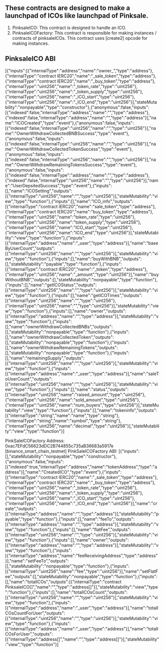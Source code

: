 ## These contracts are designed to make a launchpad of ICOs like launchpad of Pinksale.

1. PinksaleICO: This contract is designed to handle an ICO. 
2. PinksaleICOFactory: This contract is responsible for making instances / contracts of pinksaleICOs. This contract uses [create2] opcode for making instances.


## PinksaleICO ABI
[{"inputs":[{"internalType":"address","name":"owner_","type":"address"},{"internalType":"contract IERC20","name":"_sale_token","type":"address"},{"internalType":"contract IERC20","name":"_buy_token","type":"address"},{"internalType":"uint256","name":"_token_rate","type":"uint256"},{"internalType":"uint256","name":"_token_supply","type":"uint256"},{"internalType":"uint256","name":"_ICO_start","type":"uint256"},{"internalType":"uint256","name":"_ICO_end","type":"uint256"}],"stateMutability":"nonpayable","type":"constructor"},{"anonymous":false,"inputs":[{"indexed":false,"internalType":"address","name":"","type":"address"},{"indexed":false,"internalType":"address","name":"","type":"address"}],"name":"ICOCreated","type":"event"},{"anonymous":false,"inputs":[{"indexed":false,"internalType":"uint256","name":"","type":"uint256"}],"name":"OwnerWithdrawCollectedBNBSuccess","type":"event"},{"anonymous":false,"inputs":[{"indexed":false,"internalType":"uint256","name":"","type":"uint256"}],"name":"OwnerWithdrawCollectedTokenSuccess","type":"event"},{"anonymous":false,"inputs":[{"indexed":false,"internalType":"uint256","name":"","type":"uint256"}],"name":"OwnerWithdrawRemainingTokensSuccess","type":"event"},{"anonymous":false,"inputs":[{"indexed":false,"internalType":"address","name":"","type":"address"},{"indexed":false,"internalType":"uint256","name":"","type":"uint256"}],"name":"UserDepsitedSuccess","type":"event"},{"inputs":[],"name":"ICOSetting","outputs":[{"internalType":"uint256","name":"","type":"uint256"}],"stateMutability":"view","type":"function"},{"inputs":[],"name":"ICO_info","outputs":[{"internalType":"contract IERC20","name":"sale_token","type":"address"},{"internalType":"contract IERC20","name":"buy_token","type":"address"},{"internalType":"uint256","name":"token_rate","type":"uint256"},{"internalType":"uint256","name":"token_supply","type":"uint256"},{"internalType":"uint256","name":"ICO_start","type":"uint256"},{"internalType":"uint256","name":"ICO_end","type":"uint256"}],"stateMutability":"view","type":"function"},{"inputs":[{"internalType":"address","name":"_user","type":"address"}],"name":"baseByUserCount","outputs":[{"internalType":"uint256","name":"","type":"uint256"}],"stateMutability":"view","type":"function"},{"inputs":[],"name":"buyWithBNB","outputs":[],"stateMutability":"payable","type":"function"},{"inputs":[{"internalType":"contract IERC20","name":"_token","type":"address"},{"internalType":"uint256","name":"_amount","type":"uint256"}],"name":"buyWithoutBNB","outputs":[],"stateMutability":"nonpayable","type":"function"},{"inputs":[],"name":"getICOStatus","outputs":[{"internalType":"uint256","name":"","type":"uint256"}],"stateMutability":"view","type":"function"},{"inputs":[],"name":"getICOTimes","outputs":[{"internalType":"uint256","name":"","type":"uint256"},{"internalType":"uint256","name":"","type":"uint256"}],"stateMutability":"view","type":"function"},{"inputs":[],"name":"owner","outputs":[{"internalType":"address","name":"","type":"address"}],"stateMutability":"view","type":"function"},{"inputs":[],"name":"ownerWithdrawCollectedBNBs","outputs":[],"stateMutability":"nonpayable","type":"function"},{"inputs":[],"name":"ownerWithdrawCollectedToken","outputs":[],"stateMutability":"nonpayable","type":"function"},{"inputs":[],"name":"ownerWithdrawRemainingTokens","outputs":[],"stateMutability":"nonpayable","type":"function"},{"inputs":[],"name":"remainingSupply","outputs":[{"internalType":"uint256","name":"","type":"uint256"}],"stateMutability":"view","type":"function"},{"inputs":[{"internalType":"address","name":"_user","type":"address"}],"name":"saleToUserCount","outputs":[{"internalType":"uint256","name":"","type":"uint256"}],"stateMutability":"view","type":"function"},{"inputs":[],"name":"status","outputs":[{"internalType":"uint256","name":"raised_amount","type":"uint256"},{"internalType":"uint256","name":"sold_amount","type":"uint256"},{"internalType":"uint256","name":"num_buyers","type":"uint256"}],"stateMutability":"view","type":"function"},{"inputs":[],"name":"tokeninfo","outputs":[{"internalType":"string","name":"name","type":"string"},{"internalType":"string","name":"symbol","type":"string"},{"internalType":"uint256","name":"decimal","type":"uint256"}],"stateMutability":"view","type":"function"}]

PinkSaleICOFactory Address: 0xac7EFdC56623dDC2B744855c735aB36683a5917e [binance_smart_chain_testnet]
PinkSaleICOFactory ABI:
[{"inputs":[],"stateMutability":"nonpayable","type":"constructor"},{"anonymous":false,"inputs":[{"indexed":true,"internalType":"address","name":"tokenAddress","type":"address"}],"name":"CreatedICO","type":"event"},{"inputs":[{"internalType":"contract IERC20","name":"_sale_token","type":"address"},{"internalType":"contract IERC20","name":"_buy_token","type":"address"},{"internalType":"uint256","name":"_token_rate","type":"uint256"},{"internalType":"uint256","name":"_token_supply","type":"uint256"},{"internalType":"uint256","name":"_ICO_start","type":"uint256"},{"internalType":"uint256","name":"_ICO_end","type":"uint256"}],"name":"create","outputs":[{"internalType":"address","name":"","type":"address"}],"stateMutability":"payable","type":"function"},{"inputs":[],"name":"feeTo","outputs":[{"internalType":"address","name":"","type":"address"}],"stateMutability":"view","type":"function"},{"inputs":[],"name":"flatFee","outputs":[{"internalType":"uint256","name":"","type":"uint256"}],"stateMutability":"view","type":"function"},{"inputs":[],"name":"owner","outputs":[{"internalType":"address","name":"","type":"address"}],"stateMutability":"view","type":"function"},{"inputs":[{"internalType":"address","name":"feeReceivingAddress","type":"address"}],"name":"setFeeTo","outputs":[],"stateMutability":"nonpayable","type":"function"},{"inputs":[{"internalType":"uint256","name":"fee","type":"uint256"}],"name":"setFlatFee","outputs":[],"stateMutability":"nonpayable","type":"function"},{"inputs":[],"name":"totalICOs","outputs":[{"internalType":"contract PinksaleICO[]","name":"","type":"address[]"}],"stateMutability":"view","type":"function"},{"inputs":[],"name":"totalICOsCount","outputs":[{"internalType":"uint256","name":"","type":"uint256"}],"stateMutability":"view","type":"function"},{"inputs":[{"internalType":"address","name":"_user","type":"address"}],"name":"totalICOsCountForUser","outputs":[{"internalType":"uint256","name":"","type":"uint256"}],"stateMutability":"view","type":"function"},{"inputs":[{"internalType":"address","name":"_user","type":"address"}],"name":"totalICOsForUser","outputs":[{"internalType":"address[]","name":"","type":"address[]"}],"stateMutability":"view","type":"function"}]